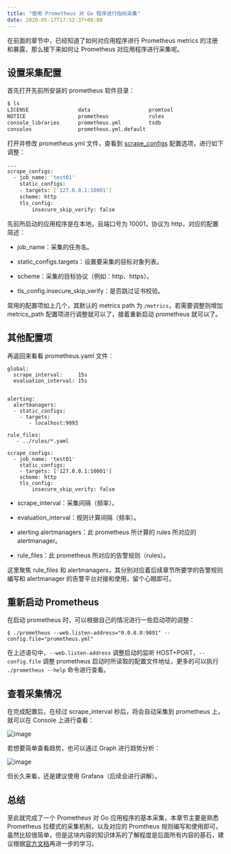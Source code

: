```yaml
---
title: "使用 Prometheus 对 Go 程序进行指标采集"
date: 2020-05-17T17:52:37+08:00
---
```


在前面的章节中，已经知道了如何对应用程序进行 Prometheus metrics 的注册和暴露，那么接下来如何让 Prometheus 对应用程序进行采集呢。

## 设置采集配置

首先打开先前所安装的 prometheus 软件目录：

```sh
$ ls
LICENSE                data                   promtool
NOTICE                 prometheus             rules
console_libraries      prometheus.yml         tsdb
consoles               prometheus.yml.default
```

打开并修改 prometheus.yml 文件，查看到 [scrape_configs](https://prometheus.io/docs/prometheus/latest/configuration/configuration/#scrape_config) 配置选项，进行如下调整：

```sh
...
scrape_configs:
  - job_name: 'test01'
    static_configs:
    - targets: ['127.0.0.1:10001']
    scheme: http
    tls_config:
        insecure_skip_verify: false
```

先前所启动的应用程序是在本地，且端口号为 10001，协议为 http，对应的配置简述：

- job_name：采集的任务名。

- static_configs.targets：设置要采集的目标对象列表。

- scheme：采集的目标协议（例如：http、https）。

- tls_config.insecure_skip_verify：是否跳过证书校验。

常用的配置项如上几个，其默认的 metrics path 为 `/metrics`，若需要调整则增加 metrics_path 配置项进行调整就可以了，接着重新启动 prometheus 就可以了。

## 其他配置项

再返回来看看 prometheus.yaml 文件：

```
global:
  scrape_interval:     15s 
  evaluation_interval: 15s


alerting:
  alertmanagers:
  - static_configs:
    - targets:
       - localhost:9093

rule_files:
   - ../rules/*.yaml

scrape_configs:
  - job_name: 'test01'
    static_configs:
    - targets: ['127.0.0.1:10001']
    scheme: http
    tls_config:
        insecure_skip_verify: false
```

- scrape_interval：采集间隔（频率）。

- evaluation_interval：规则计算间隔（频率）。

- alerting.alertmanagers：此 prometheus 所计算的 rules 所对应的 alertmanager。

- rule_files：此 prometheus 所对应的告警规则（rules）。

这里聚焦 rule_files 和 alertmanagers，其分别对应着后续章节所要学的告警规则编写和 alertmanager 的告警平台对接和使用，留个心眼即可。

## 重新启动 Prometheus

在启动 prometheus 时，可以根据自己的情况进行一些启动项的调整：

```
$ ./prometheus --web.listen-address="0.0.0.0:9091" --config.file="prometheus.yml" 
```

在上述语句中，`--web.listen-address` 调整启动的监听 HOST+PORT，`--config.file` 调整 prometheus 启动时所读取的配置文件地址，更多的可以执行 `./prometheus --help` 命令进行查看。

## 查看采集情况

在完成配置后，在经过 scrape_interval 秒后，将会自动采集到 prometheus 上，就可以在 Console 上进行查看：

![image](/posts/images/958dd2950b64c2a10a73b03864b0e153.jpg)

若想要简单查看趋势，也可以通过 Graph 进行趋势分析：

![image](/posts/images/13e83b57dde665ffbbea8456efd0b146.jpg)

但长久来看，还是建议使用 Grafana（后续会进行讲解）。

## 总结

至此就完成了一个 Prometheus 对 Go 应用程序的基本采集，本章节主要是熟悉 Prometheus 拉模式的采集机制，以及对应的 Promtheus 规则编写和使用即可，虽然比较很简单，但是这块内容的知识体系的了解程度是后面所有内容的基石，建议根据[官方文档](https://prometheus.io/docs/introduction/overview/)再进一步的学习。


